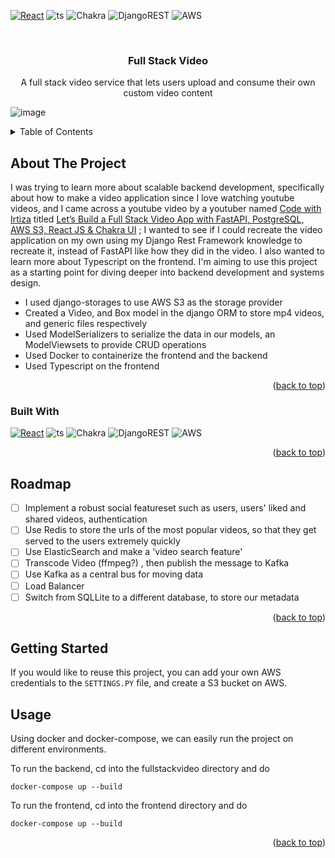 


<!-- Improved compatibility of back to top link: See: https://github.com/othneildrew/Best-README-Template/pull/73 -->
<a name="readme-top"></a>
<!--
*** Thanks for checking out the Best-README-Template. If you have a suggestion
*** that would make this better, please fork the repo and create a pull request
*** or simply open an issue with the tag "enhancement".
*** Don't forget to give the project a star!
*** Thanks again! Now go create something AMAZING! :D
-->



<!-- PROJECT SHIELDS -->
<!--
*** I'm using markdown "reference style" links for readability.
*** Reference links are enclosed in brackets [ ] instead of parentheses ( ).
*** See the bottom of this document for the declaration of the reference variables
*** for contributors-url, forks-url, etc. This is an optional, concise syntax you may use.
*** https://www.markdownguide.org/basic-syntax/#reference-style-links
-->

[![React][React.js]][React-url]
![ts](https://flat.badgen.net/badge/-/TypeScript?icon=typescript&label&labelColor=blue&color=555555)
![Chakra](https://img.shields.io/badge/chakra-%234ED1C5.svg?style=for-the-badge&logo=chakraui&logoColor=white)
![DjangoREST](https://img.shields.io/badge/DJANGO-REST-ff1709?style=for-the-badge&logo=django&logoColor=white&color=ff1709&labelColor=gray)
![AWS](https://img.shields.io/badge/AWS-%23FF9900.svg?style=for-the-badge&logo=amazon-aws&logoColor=white)


<!-- PROJECT LOGO -->
<br />
<div align="center">

  <h3 align="center">Full Stack Video</h3>

  <p align="center">
    A full stack video service that lets users upload and consume their own custom video content
    <br />
  
  </p>
</div>

![image](https://user-images.githubusercontent.com/25188689/203913993-b4662321-7225-4de6-93b0-9f098e06ce43.png)

<!-- TABLE OF CONTENTS -->
<details>
  <summary>Table of Contents</summary>
  <ol>
    <li>
      <a href="#about-the-project">About The Project</a>
      <ul>
        <li><a href="#built-with">Built With</a></li>
      </ul>
    </li>
    <li><a href="#roadmap">Roadmap</a></li>
    <li>
      <a href="#getting-started">Getting Started</a>
    </li>
    <li><a href="#usage">Usage</a></li>
   
  </ol>
</details>



<!-- ABOUT THE PROJECT -->
## About The Project




I was trying to learn more about scalable backend development, specifically about how to make a video application since I love watching youtube videos, and I came across a youtube video by a youtuber named [Code with Irtiza](https://www.youtube.com/@irtizahafiz) titled [Let’s Build a Full Stack Video App with FastAPI, PostgreSQL, AWS S3, React JS & Chakra UI](https://youtu.be/ex-4a08wwHE)
; I wanted to see if I could recreate the video application on my own using my Django Rest Framework knowledge to recreate it, instead of FastAPI like how they did in the video. I also wanted to learn more about Typescript on the frontend. I'm aiming to use this project as a starting point for diving deeper into backend development and systems design.


* I used django-storages to use AWS S3 as the storage provider
* Created a Video, and Box model in the django ORM to store mp4 videos, and generic files respectively
* Used ModelSerializers to serialize the data in our models, an ModelViewsets to provide CRUD operations
* Used Docker to containerize the frontend and the backend
* Used Typescript on the frontend



<p align="right">(<a href="#readme-top">back to top</a>)</p>



### Built With

[![React][React.js]][React-url]
![ts](https://flat.badgen.net/badge/-/TypeScript?icon=typescript&label&labelColor=blue&color=555555)
![Chakra](https://img.shields.io/badge/chakra-%234ED1C5.svg?style=for-the-badge&logo=chakraui&logoColor=white)
![DjangoREST](https://img.shields.io/badge/DJANGO-REST-ff1709?style=for-the-badge&logo=django&logoColor=white&color=ff1709&labelColor=gray)
![AWS](https://img.shields.io/badge/AWS-%23FF9900.svg?style=for-the-badge&logo=amazon-aws&logoColor=white)

<p align="right">(<a href="#readme-top">back to top</a>)</p>


<!-- ROADMAP -->
## Roadmap
- [ ] Implement a robust social featureset such as users, users' liked and shared videos, authentication
- [ ] Use Redis to store the urls of the most popular videos, so that they get served to the users extremely quickly
- [ ] Use ElasticSearch and make a 'video search feature' 
- [ ] Transcode Video (ffmpeg?) , then publish the message to Kafka
- [ ] Use Kafka as a central bus for moving data
- [ ] Load Balancer
- [ ] Switch from SQLLite to a different database, to store our metadata

<p align="right">(<a href="#readme-top">back to top</a>)</p>

<!-- GETTING STARTED -->
## Getting Started

If you would like to reuse this project, you can add your own AWS credentials to the ```SETTINGS.PY``` file, and create a S3 bucket on AWS.

<!-- USAGE EXAMPLES -->
## Usage

Using docker and docker-compose, we can easily run the project on different environments.

To run the backend, cd into the fullstackvideo directory and do

```
docker-compose up --build
```

To run the frontend, cd into the frontend directory and do

```
docker-compose up --build
```
<p align="right">(<a href="#readme-top">back to top</a>)</p>












<!-- MARKDOWN LINKS & IMAGES -->
<!-- https://www.markdownguide.org/basic-syntax/#reference-style-links -->

[React.js]: https://img.shields.io/badge/React-20232A?style=for-the-badge&logo=react&logoColor=61DAFB
[React-url]: https://reactjs.org/

